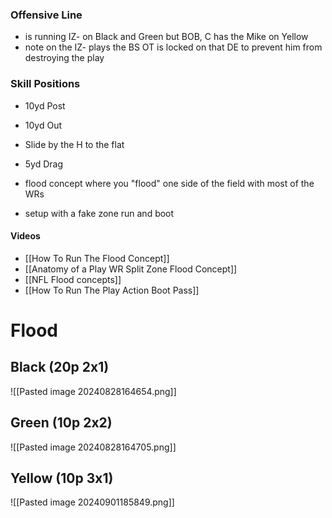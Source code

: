 
### Offensive Line
- is running IZ- on Black and Green but BOB, C has the Mike on Yellow
- note on the IZ- plays the BS OT is locked on that DE to prevent him from destroying the play

### Skill Positions
- 10yd Post
- 10yd Out
- Slide by the H to the flat
- 5yd Drag

- flood concept where you "flood" one side of the field with most of the WRs
- setup with a fake zone run and boot
#### Videos
- [[How To Run The Flood Concept]]
- [[Anatomy of a Play WR Split Zone Flood Concept]]
- [[NFL Flood concepts]]
- [[How To Run The Play Action Boot Pass]]
# Flood

## Black (20p 2x1)
![[Pasted image 20240828164654.png]]

## Green (10p 2x2)
![[Pasted image 20240828164705.png]]

## Yellow (10p 3x1)
![[Pasted image 20240901185849.png]]